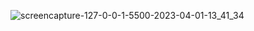 ![screencapture-127-0-0-1-5500-2023-04-01-13_41_34](https://user-images.githubusercontent.com/121230565/229274301-7d66aace-39b7-4fde-9579-93d87f5db5fe.png)
